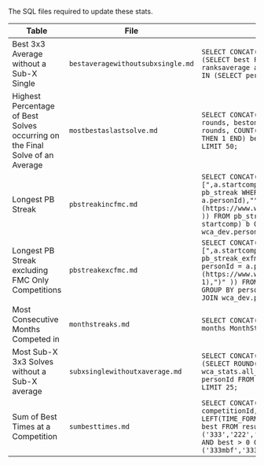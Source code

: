 The SQL files required to update these stats.

|Table|File|SQL|Notes|
|--|--|--|--|
|Best 3x3 Average without a Sub-X Single|`bestaveragewithoutsubxsingle.md`|```SELECT CONCAT("[",p.name,"](https://www.worldcubeassociation.org/persons/",a.personId,")") name, p.countryId, (SELECT best FROM rankssingle WHERE eventId = '333' AND personId = a.personId) single, a.best average FROM ranksaverage a INNER JOIN persons p ON p.subid = 1 AND a.personId = p.id WHERE a.eventId = '333' AND personId NOT IN (SELECT personId FROM rankssingle WHERE eventId = '333' AND best < 600) ORDER BY average ASC LIMIT 25;```|Change `best < 600` to value for each table|
|Highest Percentage of Best Solves occurring on the Final Solve of an Average|`mostbestaslastsolve.md`|```SELECT CONCAT("[",personname,"](https://www.worldcubeassociation.org/persons/",personId,")") name, countryId, rounds, bestonlast, ROUND(bestonlast/rounds*100,2) percent FROM (SELECT personId, personName, countryId, COUNT(*) rounds, COUNT(CASE WHEN value5 > 0 AND value5 < value1 AND value5 < value2 AND value5 < value3 AND value5 < value4 THEN 1 END) bestonlast FROM wca_dev.results GROUP BY personId HAVING COUNT(*) >= 100) a ORDER BY percent DESC LIMIT 50;```|Change 100 to value required for each table (takes 20 secs for each table)|
|Longest PB Streak|`pbstreakincfmc.md`|```SELECT CONCAT("[",p.name,"](https://www.worldcubeassociation.org/persons/",a.personId,")"), a.pbStreak, CONCAT("[",a.startcomp,"](https://www.worldcubeassociation.org/competitions/",a.startcomp,")"), IF((SELECT id FROM pb_streak WHERE personId = a.personId AND endcomp = a.endComp)=(SELECT MAX(id) FROM pb_streak WHERE personId = a.personId),"",CONCAT("[",(SELECT competitionId FROM pb_streak WHERE id = a.id + 1),"](https://www.worldcubeassociation.org/competitions/",(SELECT competitionId FROM pb_streak WHERE id = a.id + 1),")" )) FROM pb_streak a INNER JOIN (SELECT personId, startcomp, MAX(pbStreak) maxpbs FROM pb_streak GROUP BY personId, startcomp) b ON a.personId = b.personId and a.startcomp = b.startcomp and b.maxpbs = a.pbstreak JOIN wca_dev.persons p ON a.personId = p.id ORDER BY a.pbStreak DESC LIMIT 100;```|(about 45 secs)|
|Longest PB Streak excluding FMC Only Competitions|`pbstreakexcfmc.md`|```SELECT CONCAT("[",p.name,"](https://www.worldcubeassociation.org/persons/",a.personId,")"), a.pbStreak, CONCAT("[",a.startcomp,"](https://www.worldcubeassociation.org/competitions/",a.startcomp,")"), IF((SELECT id FROM pb_streak_exfmc WHERE personId = a.personId AND endcomp = a.endComp)=(SELECT MAX(id) FROM pb_streak_exfmc WHERE personId = a.personId),"",CONCAT("[",(SELECT competitionId FROM pb_streak_exfmc WHERE id = a.id + 1),"](https://www.worldcubeassociation.org/competitions/",(SELECT competitionId FROM pb_streak_exfmc WHERE id = a.id + 1),")" )) FROM pb_streak_exfmc a INNER JOIN (SELECT personId, startcomp, MAX(pbStreak) maxpbs FROM pb_streak_exfmc GROUP BY personId, startcomp) b ON a.personId = b.personId and a.startcomp = b.startcomp and b.maxpbs = a.pbstreak JOIN wca_dev.persons p ON a.personId = p.id ORDER BY a.pbStreak DESC LIMIT 100;```|(about 45 secs)|
|Most Consecutive Months Competed in|`monthstreaks.md`|```SELECT CONCAT("[",name,"](https://www.worldcubeassociation.org/persons/",personId,")") Name, countryId Country, months MonthStreak FROM monthsbyperson ORDER BY months DESC LIMIT 100;```|Requires `/queries/monthstreaks.sql` (takes 3-4 hours)|
|Most Sub-X 3x3 Solves without a Sub-X average|`subxsinglewithoutxaverage.md`|```SELECT CONCAT("[",personname,"](https://www.worldcubeassociation.org/persons/",personId,")"), COUNT(*) subx, (SELECT ROUND(best/100,2) FROM wca_dev.ranksaverage WHERE personId = a.personId AND eventId = '333') avg FROM wca_stats.all_single_results a WHERE value > 0 AND value < 1000 AND eventId = '333' AND personId NOT IN (SELECT personId FROM wca_dev.ranksaverage WHERE eventId = '333' AND best < 1000) GROUP BY personId ORDER BY COUNT(*) DESC LIMIT 25;```|Change `best < 1000` and `value < 1000` to value for each X value (takes <2 secs for each table)|
|Sum of Best Times at a Competition|`sumbesttimes.md`|```SELECT CONCAT("[",competitionId,"](https://www.worldcubeassociation.org/competitions/",competitionId,")") competitionId, (SELECT countryId FROM competitions WHERE id = a.competitionId) country, LEFT(TIME_FORMAT(SEC_TO_TIME(SUM(best)/100),"%i:%s.%f"),8) `sum` FROM (SELECT competitionId, eventId, MIN(best) best FROM results WHERE competitionId IN (SELECT competitionId FROM results WHERE eventId IN ('333','222','444','555','666','777','333oh','333bf','333ft','clock','skewb','pyram','minx','sq1','444bf','555bf') AND best > 0 GROUP BY competitionId HAVING COUNT(DISTINCT eventId) = 16) AND best > 0 AND eventId NOT IN ('333mbf','333fm') GROUP BY competitionId, eventId) a GROUP BY competitionId ORDER BY SUM(best) ASC LIMIT 100;```|(takes about 12 secs)|
